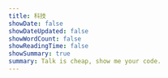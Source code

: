 ```yaml
---
title: 科技
showDate: false
showDateUpdated: false
showWordCount: false
showReadingTime: false
showSummary: true
summary: Talk is cheap, show me your code.
---
```


